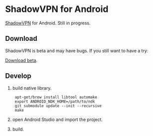 ShadowVPN for Android
=====================

[ShadowVPN] for Android. Still in progress.

Download
--------

ShadowVPN is beta and may have bugs. If you still want to have a try:

[Download beta].

Develop
-------

1. build native library.

        apt-get/brew install libtool automake
        export ANDROID_NDK_HOME=/path/to/ndk
        git submodule update --init --recursive
        make

2. open Android Studio and import the project.
3. build.

[ShadowVPN]: https://github.com/clowwindy/ShadowVPN
[Download beta]: https://play.google.com/store/apps/details?id=clowwindy.shadowvpn
